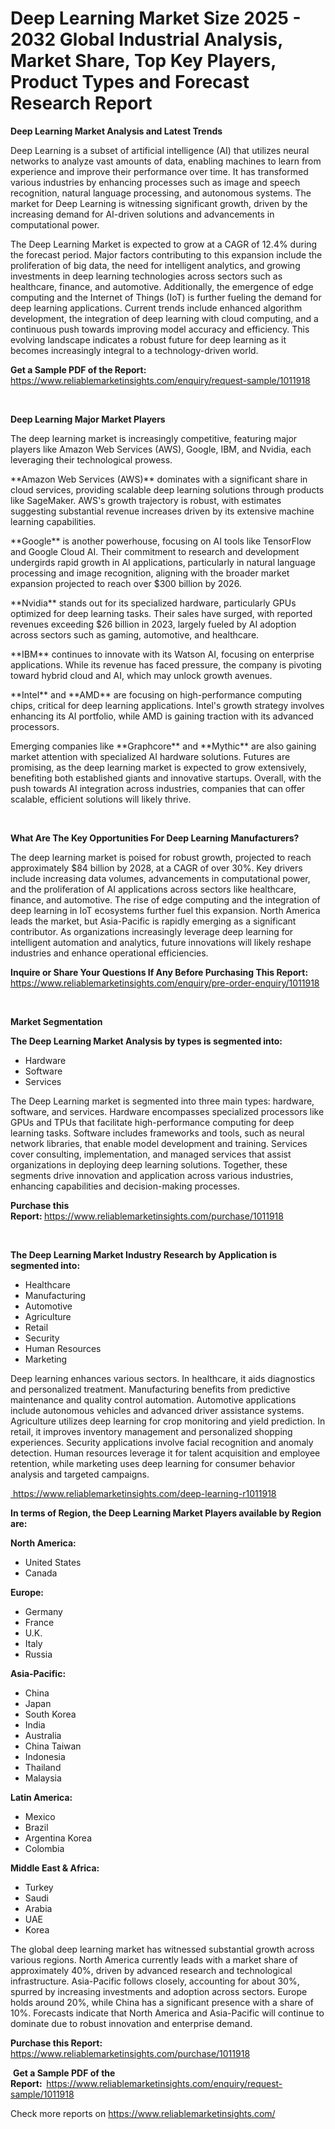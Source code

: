 <p><h1>Deep Learning Market Size 2025 - 2032 Global Industrial Analysis, Market Share, Top Key Players, Product Types and Forecast Research Report</h1></p><p><strong>Deep Learning Market Analysis and Latest Trends</strong></p>
<p><p>Deep Learning is a subset of artificial intelligence (AI) that utilizes neural networks to analyze vast amounts of data, enabling machines to learn from experience and improve their performance over time. It has transformed various industries by enhancing processes such as image and speech recognition, natural language processing, and autonomous systems. The market for Deep Learning is witnessing significant growth, driven by the increasing demand for AI-driven solutions and advancements in computational power. </p><p>The Deep Learning Market is expected to grow at a CAGR of 12.4% during the forecast period. Major factors contributing to this expansion include the proliferation of big data, the need for intelligent analytics, and growing investments in deep learning technologies across sectors such as healthcare, finance, and automotive. Additionally, the emergence of edge computing and the Internet of Things (IoT) is further fueling the demand for deep learning applications. Current trends include enhanced algorithm development, the integration of deep learning with cloud computing, and a continuous push towards improving model accuracy and efficiency. This evolving landscape indicates a robust future for deep learning as it becomes increasingly integral to a technology-driven world.</p></p>
<p><strong>Get a Sample PDF of the Report:&nbsp;</strong> <a href="https://www.reliablemarketinsights.com/enquiry/request-sample/1011918?utm_campaign=2271&utm_medium=2&utm_source=Github&utm_content=ia&utm_term=06032025&utm_id=deep-learning">https://www.reliablemarketinsights.com/enquiry/request-sample/1011918</a></p>
<p>&nbsp;</p>
<p><strong>Deep Learning Major Market Players</strong></p>
<p><p>The deep learning market is increasingly competitive, featuring major players like Amazon Web Services (AWS), Google, IBM, and Nvidia, each leveraging their technological prowess.</p><p>**Amazon Web Services (AWS)** dominates with a significant share in cloud services, providing scalable deep learning solutions through products like SageMaker. AWS's growth trajectory is robust, with estimates suggesting substantial revenue increases driven by its extensive machine learning capabilities. </p><p>**Google** is another powerhouse, focusing on AI tools like TensorFlow and Google Cloud AI. Their commitment to research and development undergirds rapid growth in AI applications, particularly in natural language processing and image recognition, aligning with the broader market expansion projected to reach over $300 billion by 2026.</p><p>**Nvidia** stands out for its specialized hardware, particularly GPUs optimized for deep learning tasks. Their sales have surged, with reported revenues exceeding $26 billion in 2023, largely fueled by AI adoption across sectors such as gaming, automotive, and healthcare.</p><p>**IBM** continues to innovate with its Watson AI, focusing on enterprise applications. While its revenue has faced pressure, the company is pivoting toward hybrid cloud and AI, which may unlock growth avenues.</p><p>**Intel** and **AMD** are focusing on high-performance computing chips, critical for deep learning applications. Intel's growth strategy involves enhancing its AI portfolio, while AMD is gaining traction with its advanced processors.</p><p>Emerging companies like **Graphcore** and **Mythic** are also gaining market attention with specialized AI hardware solutions. Futures are promising, as the deep learning market is expected to grow extensively, benefiting both established giants and innovative startups. Overall, with the push towards AI integration across industries, companies that can offer scalable, efficient solutions will likely thrive.</p></p>
<p>&nbsp;</p>
<p><strong>What Are The Key Opportunities For Deep Learning Manufacturers?</strong></p>
<p><p>The deep learning market is poised for robust growth, projected to reach approximately $84 billion by 2028, at a CAGR of over 30%. Key drivers include increasing data volumes, advancements in computational power, and the proliferation of AI applications across sectors like healthcare, finance, and automotive. The rise of edge computing and the integration of deep learning in IoT ecosystems further fuel this expansion. North America leads the market, but Asia-Pacific is rapidly emerging as a significant contributor. As organizations increasingly leverage deep learning for intelligent automation and analytics, future innovations will likely reshape industries and enhance operational efficiencies.</p></p>
<p><strong>Inquire or Share Your Questions If Any Before Purchasing This Report:</strong> <a href="https://www.reliablemarketinsights.com/enquiry/pre-order-enquiry/1011918?utm_campaign=2271&utm_medium=2&utm_source=Github&utm_content=ia&utm_term=06032025&utm_id=deep-learning">https://www.reliablemarketinsights.com/enquiry/pre-order-enquiry/1011918</a></p>
<p>&nbsp;</p>
<p><strong>Market Segmentation</strong></p>
<p><strong>The Deep Learning Market Analysis by types is segmented into:</strong></p>
<p><ul><li>Hardware</li><li>Software</li><li>Services</li></ul></p>
<p><p>The Deep Learning market is segmented into three main types: hardware, software, and services. Hardware encompasses specialized processors like GPUs and TPUs that facilitate high-performance computing for deep learning tasks. Software includes frameworks and tools, such as neural network libraries, that enable model development and training. Services cover consulting, implementation, and managed services that assist organizations in deploying deep learning solutions. Together, these segments drive innovation and application across various industries, enhancing capabilities and decision-making processes.</p></p>
<p><strong>Purchase this Report:&nbsp;</strong><a href="https://www.reliablemarketinsights.com/purchase/1011918?utm_campaign=2271&utm_medium=2&utm_source=Github&utm_content=ia&utm_term=06032025&utm_id=deep-learning">https://www.reliablemarketinsights.com/purchase/1011918</a></p>
<p>&nbsp;</p>
<p><strong>The Deep Learning Market Industry Research by Application is segmented into:</strong></p>
<p><ul><li>Healthcare</li><li>Manufacturing</li><li>Automotive</li><li>Agriculture</li><li>Retail</li><li>Security</li><li>Human Resources</li><li>Marketing</li></ul></p>
<p><p>Deep learning enhances various sectors. In healthcare, it aids diagnostics and personalized treatment. Manufacturing benefits from predictive maintenance and quality control automation. Automotive applications include autonomous vehicles and advanced driver assistance systems. Agriculture utilizes deep learning for crop monitoring and yield prediction. In retail, it improves inventory management and personalized shopping experiences. Security applications involve facial recognition and anomaly detection. Human resources leverage it for talent acquisition and employee retention, while marketing uses deep learning for consumer behavior analysis and targeted campaigns.</p></p>
<p><a href="https://www.reliablemarketinsights.com/deep-learning-r1011918?utm_campaign=2271&utm_medium=2&utm_source=Github&utm_content=ia&utm_term=06032025&utm_id=deep-learning">&nbsp;https://www.reliablemarketinsights.com/deep-learning-r1011918</a></p>
<p><strong>In terms of Region, the Deep Learning Market Players available by Region are:</strong></p>
<p>
    <p> <strong> North America: </strong>
        <ul>
            <li>United States</li>
            <li>Canada</li>
        </ul>
        </p> 
    <p> <strong> Europe: </strong>
        <ul>
            <li>Germany</li>
            <li>France</li>
            <li>U.K.</li>
            <li>Italy</li>
            <li>Russia</li>
        </ul>
        </p> 
    <p> <strong> Asia-Pacific: </strong>
        <ul>
            <li>China</li>
            <li>Japan</li>
            <li>South Korea</li>
            <li>India</li>
            <li>Australia</li>
            <li>China Taiwan</li>
            <li>Indonesia</li>
            <li>Thailand</li>
            <li>Malaysia</li>
        </ul>
        </p> 
    <p> <strong> Latin America: </strong>
        <ul>
            <li>Mexico</li>
            <li>Brazil</li>
            <li>Argentina Korea</li>
            <li>Colombia</li>
        </ul>
        </p> 
    <p> <strong> Middle East & Africa: </strong>
        <ul>
            <li>Turkey</li>
            <li>Saudi</li>
            <li>Arabia</li>
            <li>UAE</li>
            <li>Korea</li>
        </ul>
    </p>
    </p>
<p><p>The global deep learning market has witnessed substantial growth across various regions. North America currently leads with a market share of approximately 40%, driven by advanced research and technological infrastructure. Asia-Pacific follows closely, accounting for about 30%, spurred by increasing investments and adoption across sectors. Europe holds around 20%, while China has a significant presence with a share of 10%. Forecasts indicate that North America and Asia-Pacific will continue to dominate due to robust innovation and enterprise demand.</p></p>
<p><strong>Purchase this Report: </strong><a href="https://www.reliablemarketinsights.com/purchase/1011918?utm_campaign=2271&utm_medium=2&utm_source=Github&utm_content=ia&utm_term=06032025&utm_id=deep-learning">https://www.reliablemarketinsights.com/purchase/1011918</a></p>
<p>&nbsp;<strong>Get a Sample PDF of the Report:&nbsp;&nbsp;</strong><a href="https://www.reliablemarketinsights.com/enquiry/request-sample/1011918?utm_campaign=2271&utm_medium=2&utm_source=Github&utm_content=ia&utm_term=06032025&utm_id=deep-learning">https://www.reliablemarketinsights.com/enquiry/request-sample/1011918</a></p>
<p><strong></strong></p>
<p>Check more reports on <a href="https://www.reliablemarketinsights.com/?utm_campaign=2271&utm_medium=2&utm_source=Github&utm_content=ia&utm_term=06032025&utm_id=deep-learning">https://www.reliablemarketinsights.com/</a></p>